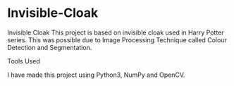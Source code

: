 # Invisible-Cloak

Invisible Cloak
This project is based on invisible cloak used in Harry Potter series. This was possible due to Image Processing Technique called Colour Detection and Segmentation.

Tools Used

I have made this project using Python3, NumPy and OpenCV.
